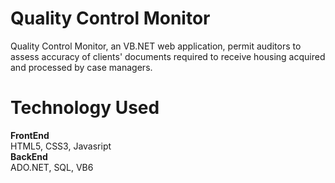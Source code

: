 # Quality Control Monitor

Quality Control Monitor, an VB.NET web application, permit auditors to assess accuracy of clients' documents required to receive housing acquired and processed by case managers.

# Technology Used
<b>FrontEnd</b> <br />
HTML5, CSS3, Javasript <br />
<b>BackEnd</b> <br />
ADO.NET, SQL, VB6 <br />
